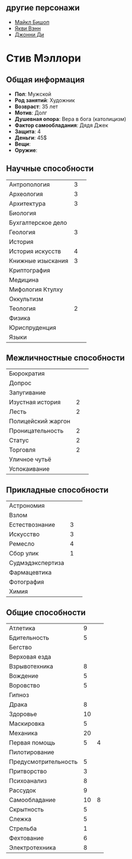 ## дрyгие персонажи
- [Майкл Бишоп](./characters/bishop)
- [Якви Вэнн](./characters/yakvi)
- [Джонни Ди](./characters/jd)

# Стив Мэллори

## Oбщая информация

- **Пол**: Мужской
- **Род занятий**: Художник
- **Возвраст**: 35 лет
- **Мотив**: Долг
- **Душевная опора**: Вера в бога (католицизм)
- **Фактор самообладания**: Дядя Джек
- **Защита**: 4
- **Деньги**: 45\$
- **Вещи**:
- **Оружие**:

## Hаучные способности

|                    |     |     |
| ------------------ | --- | --- |
| Антропология       | 3   |     |
| Археология         | 3   |     |
| Архитектура        | 3   |     |
| Биология           |     |     |
| Бухгалтерское дело |     |     |
| Геология           | 3   |     |
| История            |     |     |
| История искусств   | 4   |     |
| Книжные изыскания  | 3   |     |
| Криптография       |     |     |
| Медицина           |     |     |
| Мифология Ктулху   |     |     |
| Оккультизм         |     |     |
| Теология           | 2   |     |
| Физика             |     |     |
| Юриспруденция      |     |     |
| Языки              |     |     |

## Mежличностные способности

|                    |     |     |
| ------------------ | --- | --- |
| Бюрократия         |     |     |
| Допрос             |     |     |
| Запугивание        |     |     |
| Изустная история   | 2   |     |
| Лесть              | 2   |     |
| Полицейский жаргон |     |     |
| Проницательность   | 2   |     |
| Статус             | 2   |     |
| Торговля           | 2   |     |
| Уличное чутьё      |     |     |
| Успокаивание       |     |     |

## Пpикладные способности

|                  |     |     |
| ---------------- | --- | --- |
| Астрономия       |     |     |
| Взлом            |     |     |
| Естествознание   | 3   |     |
| Искусство        | 3   |     |
| Ремесло          | 4   |     |
| Сбор улик        | 1   |     |
| Судмэдэкспертиза |     |     |
| Фармацевтика     |     |     |
| Фотография       |     |     |
| Химия            |     |     |

## Общиe способности

|                      |     |     |
| -------------------- | --- | --- |
| Атлетика             | 9   |     |
| Бдительность         | 5   |     |
| Бегство              |     |     |
| Верховая езда        |     |     |
| Взрывотехника        | 8   |     |
| Вождение             | 5   |     |
| Воровство            | 5   |     |
| Гипноз               |     |     |
| Драка                | 8   |     |
| Здоровье             | 10  |     |
| Маскировка           | 5   |     |
| Механика             | 20  |     |
| Первая помощь        | 5   | 4   |
| Пилотирование        |     |     |
| Предусмотрительность | 5   |     |
| Притворство          | 3   |     |
| Психоанализ          | 8   |     |
| Рассудок             | 9   |     |
| Самообладание        | 10  | 8   |
| Скрытность           | 5   |     |
| Слежка               | 5   |     |
| Стрельба             | 1   |     |
| Фехтование           | 6   |     |
| Электротехника       | 8   |     |
